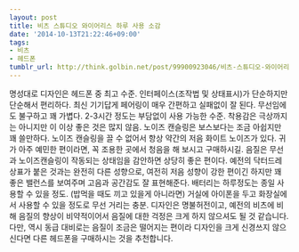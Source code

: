 ```yaml
---
layout: post
title: 비츠 스튜디오 와이어리스 하루 사용 소감
date: '2014-10-13T21:22:46+09:00'
tags:
- 비츠
- 헤드폰
tumblr_url: http://think.golbin.net/post/99900923046/비츠-스튜디오-와이어리스-하루-사용-소감
---
```

명성대로 디자인은 헤드폰 중 최고 수준.
인터페이스(조작법 및 상태표시)가 단순하지만 단순해서 편리하다.
최신 기기답게 페어링이 매우 간편하고 실패없이 잘 된다.
무선임에도 불구하고 꽤 가볍다. 2-3시간 정도는 부담없이 사용 가능한 수준.
착용감은 극상까지는 아니지만 이 이상 좋은 것은 많지 않음.
노이즈 캔슬링은 보스보다는 조금 아쉽지만 꽤 쓸만하다.
노이즈 캔슬링을 끌 수 없어서 항상 약간의 저음 화이트 노이즈가 있다. 귀가 아주 예민한 편이라면, 꼭 조용한 곳에서 청음을 해 보시고 구매하시길.
음질은 무선과 노이즈캔슬링이 작동되는 상태임을 감안하면 상당히 좋은 편이다. 예전의 닥터드레 상표가 붙은 것과는 완전히 다른 성향으로, 여전히 저음 성향이 강한 편이긴 하지만 꽤 좋은 밸런스를 보여주며 고음과 공간감도 잘 표현해준다.
배터리는 하루정도는 종일 사용할 수 있을 정도. (밥먹을 때도 끼고 있을게 아니라면)
거실에 아이폰을 두고 화장실에서 사용할 수 있을 정도로 무선 거리는 충분.
디자인은 명불허전이고, 예전의 비츠에 비해 음질의 향상이 비약적이어서 음질에 대한 걱정은 크게 하지 않으셔도 될 것 같습니다. 다만, 역시 동급 대비로는 음질이 조금은 떨어지는 편이라 디자인을 크게 신경쓰지 않으신다면 다른 헤드폰을 구매하시는 것을 추천합니다.
